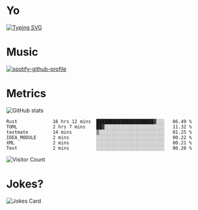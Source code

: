 # Yo

[![Typing SVG](https://readme-typing-svg.herokuapp.com?center=true&lines=Hel++l+o+wo+o+++r+l+++++++++d;Rust;Substrate;Dust;Guts)](https://git.io/typing-svg)

# Music

[![spotify-github-profile](https://spotify-github-profile.vercel.app/api/view?uid=na5blcw6x0jzl3k1m6uxyyk3y&cover_image=true&theme=default&bar_color=276524&bar_color_cover=true)](https://github.com/kittinan/spotify-github-profile)

# Metrics

![GitHub stats](https://github-readme-stats.vercel.app/api?username=AwesomeIbex&count_private=true&show_icons=true&theme=cobalt)

<!--START_SECTION:waka-->

```text
Rust             16 hrs 12 mins  █████████████████████▓░░░   86.49 %
TOML             2 hrs 7 mins    ██▓░░░░░░░░░░░░░░░░░░░░░░   11.32 %
textmate         14 mins         ▒░░░░░░░░░░░░░░░░░░░░░░░░   01.25 %
IDEA_MODULE      2 mins          ░░░░░░░░░░░░░░░░░░░░░░░░░   00.22 %
XML              2 mins          ░░░░░░░░░░░░░░░░░░░░░░░░░   00.21 %
Text             2 mins          ░░░░░░░░░░░░░░░░░░░░░░░░░   00.20 %
```

<!--END_SECTION:waka-->

![Visitor Count](https://profile-counter.glitch.me/AwesomeIbex/count.svg)

# Jokes?

![Jokes Card](https://readme-jokes.vercel.app/api)

